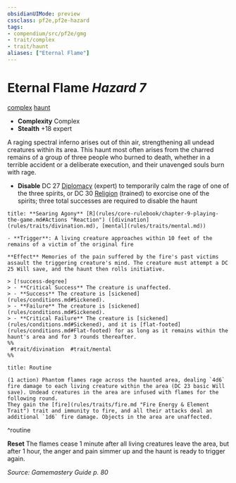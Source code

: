 ```yaml
---
obsidianUIMode: preview
cssclass: pf2e,pf2e-hazard
tags:
- compendium/src/pf2e/gmg
- trait/complex
- trait/haunt
aliases: ["Eternal Flame"]
---
```

# Eternal Flame *Hazard 7*  
[complex](rules/traits/complex.md "Complex Hazard Trait")  [haunt](rules/traits/haunt.md "Haunt Hazard Trait")  

- **Complexity** Complex
- **Stealth** +18 expert  

A raging spectral inferno arises out of thin air, strengthening all undead creatures within its area. This haunt most often arises from the charred remains of a group of three people who burned to death, whether in a terrible accident or a deliberate execution, and their unavenged souls burn with rage.

- **Disable** DC 27 [Diplomacy](compendium/skills.md#Diplomacy) (expert) to temporarily calm the rage of one of the three spirits, or DC 30 [Religion](compendium/skills.md#Religion) (trained) to exorcise one of the spirits; three total successes are required to disable the haunt  

```ad-embed-ability
title: **Searing Agony** [R](rules/core-rulebook/chapter-9-playing-the-game.md#Actions "Reaction") ([divination](rules/traits/divination.md), [mental](rules/traits/mental.md))

- **Trigger**: A living creature approaches within 10 feet of the remains of a victim of the original fire

**Effect** Memories of the pain suffered by the fire's past victims assault the triggering creature's mind. The creature must attempt a DC 25 Will save, and the haunt then rolls initiative.

> [!success-degree] 
> - **Critical Success** The creature is unaffected.
> - **Success** The creature is [sickened](rules/conditions.md#Sickened).
> - **Failure** The creature is [sickened](rules/conditions.md#Sickened).
> - **Critical Failure** The creature is [sickened](rules/conditions.md#Sickened), and it is [flat-footed](rules/conditions.md#Flat-footed) for as long as it remains within the haunt's area and for 3 rounds thereafter.  
%%
 #trait/divination  #trait/mental 
%%
```

```ad-pf2-summary
title: Routine

(1 action) Phantom flames rage across the haunted area, dealing `4d6` fire damage to each living creature within the area (DC 23 basic Will save). Undead creatures in the area are infused with flames for the following round.
They gain the [fire](rules/traits/fire.md "Fire Energy & Element Trait") trait and immunity to fire, and all their attacks deal an additional `1d6` fire damage. Objects in the area are unaffected.
```
^routine

**Reset** The flames cease 1 minute after all living creatures leave the area, but after 1 hour, the anger and pain simmer up and the haunt is ready to trigger again.  

*Source: Gamemastery Guide p. 80*